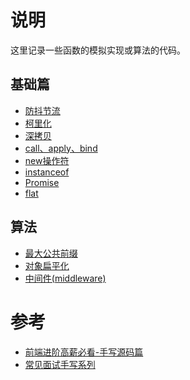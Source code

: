 # 说明

这里记录一些函数的模拟实现或算法的代码。

## 基础篇

* [防抖节流](./base/%E9%98%B2%E6%8A%96%E8%8A%82%E6%B5%81.md)
* [柯里化](./base//%E6%9F%AF%E9%87%8C%E5%8C%96.md)
* [深拷贝](./base//%E6%B7%B1%E6%8B%B7%E8%B4%9D.md)
* [call、apply、bind](./base/call%E3%80%81apply%E3%80%81bind.md)
* [new操作符](./base/new%E6%93%8D%E4%BD%9C%E7%AC%A6.md)
* [instanceof](./base/instanceof.md)
* [Promise](./base/Promise.md)
* [flat](./base/flat.md)

## 算法

* [最大公共前缀](./%E7%AE%97%E6%B3%95/%E6%9C%80%E5%A4%A7%E5%85%AC%E5%85%B1%E5%89%8D%E7%BC%80.md)
* [对象扁平化](./%E7%AE%97%E6%B3%95/%E5%AF%B9%E8%B1%A1%E6%89%81%E5%B9%B3%E5%8C%96.md)
* [中间件(middleware)](./%E7%AE%97%E6%B3%95/%E4%B8%AD%E9%97%B4%E4%BB%B6(middleware).md)

# 参考

* [前端进阶高薪必看-手写源码篇](https://juejin.cn/post/6844904153437700103)
* [常见面试手写系列](https://github.com/qianlongo/fe-handwriting)

